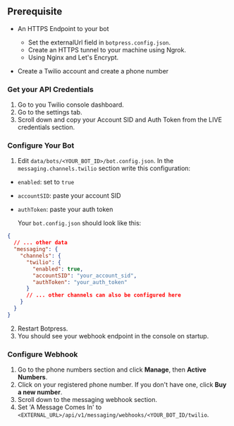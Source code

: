 ## Prerequisite

- An HTTPS Endpoint to your bot

  - Set the externalUrl field in `botpress.config.json`.
  - Create an HTTPS tunnel to your machine using Ngrok.
  - Using Nginx and Let's Encrypt.

- Create a Twilio account and create a phone number

### Get your API Credentials

1. Go to you Twilio console dashboard.
2. Go to the settings tab.
3. Scroll down and copy your Account SID and Auth Token from the LIVE credentials section.

### Configure Your Bot

1. Edit `data/bots/<YOUR_BOT_ID>/bot.config.json`. In the `messaging.channels.twilio` section write this configuration:

- `enabled`: set to `true`
- `accountSID`: paste your account SID
- `authToken`: paste your auth token

  Your `bot.config.json` should look like this:

```json
{
  // ... other data
  "messaging": {
    "channels": {
      "twilio": {
        "enabled": true,
        "accountSID": "your_account_sid",
        "authToken": "your_auth_token"
      }
      // ... other channels can also be configured here
    }
  }
}
```

2. Restart Botpress.
3. You should see your webhook endpoint in the console on startup.

### Configure Webhook

1. Go to the phone numbers section and click **Manage**, then **Active Numbers**.
2. Click on your registered phone number. If you don't have one, click **Buy a new number**.
3. Scroll down to the messaging webhook section.
4. Set 'A Message Comes In' to `<EXTERNAL_URL>/api/v1/messaging/webhooks/<YOUR_BOT_ID/twilio`.
